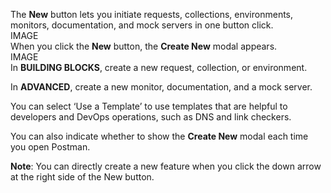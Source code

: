 The **New** button lets you initiate requests, collections, environments, monitors, documentation, and mock servers in one button click.
<br>
IMAGE
<br>
When you click the **New** button, the **Create New** modal appears.
<br>
IMAGE
<br>
In **BUILDING BLOCKS**, create a new request, collection, or environment.

In **ADVANCED**, create a new monitor, documentation, and a mock server.

You can select ‘Use a Template’ to use templates that are helpful to developers and DevOps operations, such as DNS and link checkers.

You can also indicate whether to show the **Create New** modal each time you open Postman.

**Note**: You can directly create a new feature when you click the down arrow at the right side of the New button.
